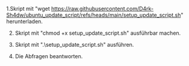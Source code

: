 1.Skript mit
	"wget https://raw.githubusercontent.com/D4rk-Sh4dw/ubuntu_update_script/refs/heads/main/setup_update_script.sh"
herunterladen.

2. Skript mit
	"chmod +x setup_update_script.sh"
ausführbar machen.

4. Skript mit
	".\setup_update_script.sh"
ausführen.

4. Die Abfragen beantworten.
